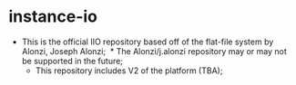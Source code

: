 # instance-io
* This is the official IIO repository based off of the flat-file system by Alonzi, Joseph Alonzi;
  * The Alonzi/j.alonzi repository may or may not be supported in the future;
  * This repository includes V2 of the platform (TBA);
